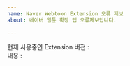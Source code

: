 ```yaml
---
name: Naver Webtoon Extension 오류 제보
about: 네이버 웹툰 확장 앱 오류제보입니다.

---
```


<!-- 제목 앞에 현재 사용중인 브라우저 [Chorme/Whale] 를 명시해 주세요 -->

현재 사용중인 Extension 버전 : 
<br>
내용 :
